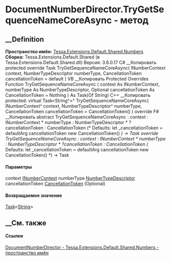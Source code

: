 # DocumentNumberDirector.TryGetSequenceNameCoreAsync - метод
##  __Definition
 **Пространство имён:**
[Tessa.Extensions.Default.Shared.Numbers](N_Tessa_Extensions_Default_Shared_Numbers.htm)  
 **Сборка:** Tessa.Extensions.Default.Shared (в
Tessa.Extensions.Default.Shared.dll) Версия: 3.6.0.17
C# __Копировать
     protected override Task<string> TryGetSequenceNameCoreAsync(
    	INumberContext context,
    	NumberTypeDescriptor numberType,
    	CancellationToken cancellationToken = default
    )
VB __Копировать
     Protected Overrides Function TryGetSequenceNameCoreAsync ( 
    	context As INumberContext,
    	numberType As NumberTypeDescriptor,
    	Optional cancellationToken As CancellationToken = Nothing
    ) As Task(Of String)
C++ __Копировать
     protected:
    virtual Task<String^>^ TryGetSequenceNameCoreAsync(
    	INumberContext^ context, 
    	NumberTypeDescriptor^ numberType, 
    	CancellationToken cancellationToken = CancellationToken()
    ) override
F# __Копировать
     abstract TryGetSequenceNameCoreAsync : 
            context : INumberContext * 
            numberType : NumberTypeDescriptor * 
            ?cancellationToken : CancellationToken 
    (* Defaults:
            let _cancellationToken = defaultArg cancellationToken new CancellationToken()
    *)
    -> Task<string> 
    override TryGetSequenceNameCoreAsync : 
            context : INumberContext * 
            numberType : NumberTypeDescriptor * 
            ?cancellationToken : CancellationToken 
    (* Defaults:
            let _cancellationToken = defaultArg cancellationToken new CancellationToken()
    *)
    -> Task<string> 
#### Параметры
context [INumberContext](T_Tessa_Cards_Numbers_INumberContext.htm)
numberType
[NumberTypeDescriptor](T_Tessa_Cards_Numbers_NumberTypeDescriptor.htm)
cancellationToken
[CancellationToken](https://learn.microsoft.com/dotnet/api/system.threading.cancellationtoken)
(Optional)
#### Возвращаемое значение
[Task](https://learn.microsoft.com/dotnet/api/system.threading.tasks.task-1)<[String](https://learn.microsoft.com/dotnet/api/system.string)>
##  __См. также
#### Ссылки
[DocumentNumberDirector -
](T_Tessa_Extensions_Default_Shared_Numbers_DocumentNumberDirector.htm)
[Tessa.Extensions.Default.Shared.Numbers - пространство
имён](N_Tessa_Extensions_Default_Shared_Numbers.htm)
